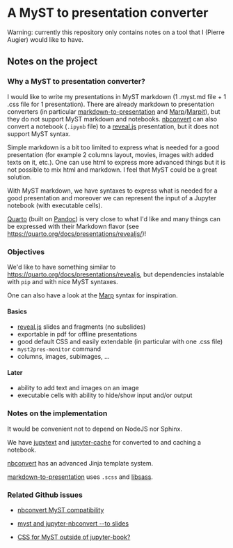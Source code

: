 # A MyST to presentation converter

Warning: currently this repository only contains notes on a tool that I (Pierre
Augier) would like to have.

## Notes on the project

### Why a MyST to presentation converter?

I would like to write my presentations in MyST markdown (1 .myst.md file + 1
.css file for 1 presentation). There are already markdown to presentation
converters (in particular [markdown-to-presentation] and [Marp]/[Marpit]), but
they do not support MyST markdown and notebooks. [nbconvert] can also convert a
notebook (`.ipynb` file) to a [reveal.js] presentation, but it does not support
MyST syntax.

[reveal.js]: https://revealjs.com/
[markdown-to-presentation]: https://github.com/anthonywritescode/markdown-to-presentation
[Marp]: https://marp.app/
[Marpit]: https://marpit.marp.app/
[nbconvert]: https://nbconvert.readthedocs.io
[Quarto]: https://quarto.org

Simple markdown is a bit too limited to express what is needed for a good
presentation (for example 2 columns layout, movies, images with added texts on
it, etc.). One can use html to express more advanced things but it is not
possible to mix html and markdown. I feel that MyST could be a great solution.

With MyST markdown, we have syntaxes to express what is needed for a good
presentation and moreover we can represent the input of a Jupyter notebook
(with executable cells).

[Quarto] (built on [Pandoc]) is very close to what I'd like and many things can
be expressed with their Markdown flavor (see
https://quarto.org/docs/presentations/revealjs/)!

[Pandoc]: https://pandoc.org

### Objectives

We'd like to have something similar to
https://quarto.org/docs/presentations/revealjs, but dependencies instalable
with `pip` and with nice MyST syntaxes.

One can also have a look at the [Marp] syntax for inspiration.

#### Basics

- [reveal.js] slides and fragments (no subslides)
- exportable in pdf for offline presentations
- good default CSS and easily extendable (in particular with one .css file)
- `myst2pres-monitor` command
- columns, images, subimages, ...

#### Later

- ability to add text and images on an image
- executable cells with ability to hide/show input and/or output

### Notes on the implementation

It would be convenient not to depend on NodeJS nor Sphinx.

We have [jupytext] and [jupyter-cache] for converted to and caching a notebook.

[jupytext]: https://jupytext.readthedocs.io
[jupyter-cache]: https://jupyter-cache.readthedocs.io

[nbconvert] has an advanced Jinja template system.

[markdown-to-presentation] uses `.scss` and [libsass].

[libsass]: https://pypi.org/project/libsass/

### Related Github issues

- [nbconvert MyST compatibility](https://github.com/jupyter/nbconvert/issues/1806)

- [myst and jupyter-nbconvert --to slides](https://github.com/orgs/executablebooks/discussions/772)

- [CSS for MyST outside of jupyter-book?](https://github.com/orgs/executablebooks/discussions/823)